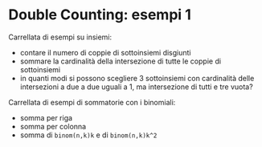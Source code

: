 # Double Counting: esempi 1

Carrellata di esempi su insiemi:

- contare il numero di coppie di sottoinsiemi disgiunti
- sommare la cardinalità della intersezione di tutte le coppie di sottoinsiemi
- in quanti modi si possono scegliere 3 sottoinsiemi con cardinalità delle intersezioni a due a due uguali a 1, ma intersezione di tutti e tre vuota?

Carrellata di esempi di sommatorie con i binomiali:

- somma per riga
- somma per colonna
- somma di `binom(n,k)k` e di `binom(n,k)k^2`


